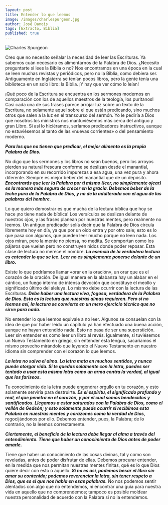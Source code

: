 ```yaml
---
layout: post
title: Entender lo que leemos
image: /images/charlespurgeon.jpg
author: José Danois
tags: [Extracto, Biblia] 
published: true
---
```


![Charles Spurgeon](/images/charlespurgeon.jpg)

Creo que no necesito señalar la necesidad de leer las Escrituras. Ya sabemos cuán necesario es alimentarnos de la Palabra de Dios. ¿Necesito preguntarte si lees la Biblia o no? Nos encontramos en una época en la cual se leen muchas revistas y periódicos, pero no la Biblia, como debiera ser. Antiguamente en Inglaterra se tenían pocos libros, pero la gente tenía una biblioteca en un solo libro: la Biblia. ¡Y hay que ver cómo lo leían!

¡Qué poco de la Escritura se encuentra en los sermones modernos en comparación con los de aquellos maestros de la teología, los puritanos! Casi cada una de sus frases parece arrojar luz sobre un texto de la Escritura, no solamente aquel sobre el que están predicando, sino muchos otros que salen a la luz en el transcurso del sermón. Yo le pediría a Dios que nosotros los ministros nos mantuviésemos más cerca del antiguo y gran Libro. Si así lo hiciéramos, seríamos predicadores instructivos, aunque no estuviésemos al tanto de las «nuevas corrientes» o del pensamiento moderno.

_**Para los que no tienen que predicar, el mejor alimento es la propia Palabra de Dios.**_

No digo que los sermones y los libros no sean buenos, pero los arroyos pierden su natural frescura conforme se deslizan desde el manantial, incorporando en su recorrido impurezas a esa agua, una vez pura y ahora diferente. Siempre es mejor beber del manantial que de un depósito. _**Encontrarás que leer la Palabra por ti mismo (leer, no simplemente ojear) es la manera más segura de crecer en la gracia. Debemos beber de la leche pura de la Palabra de Dios, y no de la adulterada con el agua de las palabras del hombre.**_

Lo que quiero demostrar es que mucha de la lectura bíblica que hoy se hace ¡no tiene nada de bíblica! Los versículos se deslizan delante de nuestros ojos, y las frases planean por nuestras mentes, pero realmente no leemos. Un antiguo predicador solía decir que la Palabra de Dios circula libremente hoy en día, ya que por un oído entra y por otro sale; esto es lo que pasa con algunos, que pueden leer mucho porque no leen nada. Los ojos miran, pero la mente no piensa, no medita. Se comportan como los pájaros que vuelan pero no construyen nidos donde poder reposar. Esta clase de lectura no merece el nombre. _**La esencia de la verdadera lectura es entender lo que se lee. Leer no es simplemente ponerse delante de un libro.**_

Existe lo que podríamos llamar «orar en la oración», un orar que es el corazón de la oración. De igual manera en la alabanza hay un alabar en el cántico, un fuego interno de intensa devoción que constituye el meollo y significado último del aleluya. Lo mismo debe ocurrir con la lectura de las Escrituras. _**Debe haber una lectura viva, fogosa, verdadera de la Palabra de Dios. Esta es la lectura que nuestras almas requieren. Pero si no leemos así, la lectura se convierte en un mero ejercicio técnico que no sirve para nada.**_

No entender lo que leemos equivale a no leer. Algunos se consuelan con la idea de que por haber leído un capítulo ya han efectuado una buena acción, aunque no hayan entendido nada. Esto no pasa de ser una superstición. Leer sin entender es como leer un libro al revés. Igualmente, si tuviésemos un Nuevo Testamento en griego, sin entender esta lengua, sacaríamos el mismo provecho mirándolo que leyendo el Nuevo Testamento en nuestro idioma sin comprender con el corazón lo que leemos.

_**La letra no salva el alma. La letra mata en muchos sentidos, y nunca puede otorgar vida. Si te quedas solamente con la letra, puedes ser tentado a usar esta misma letra como un arma contra la verdad, al igual que los fariseos.**_

Tu conocimiento de la letra puede engendrar orgullo en tu corazón, y esto solamente serviría para destruirte. _**Es el espíritu, el significado profundo y real, el que penetra en el corazón, y por el cual somos bendecidos y santificados. Llegamos a estar saturados con la Palabra de Dios, como el vellón de Gedeón; y esto solamente puede ocurrir si recibimos esta Palabra en nuestras mentes y corazones como la verdad de Dios,**_ regocijándonos por ello. Debemos entender, pues, la Palabra; de lo contrario, no la leemos correctamente.

_**Ciertamente, el beneficio de la lectura debe llegar al alma a través del entendimiento. Tiene que haber un conocimiento de Dios antes de poder amarle.**_

Tiene que haber un conocimiento de las cosas divinas, tal y como son reveladas, antes de poder disfrutar de ellas. Debemos procurar entender, en la medida que nos permitan nuestras mentes finitas, qué es lo que Dios quiere decir con esto o aquello. _**Si no es así, podemos besar el libro sin amar su contenido; podemos reverenciar la letra, sin tener respeto a Dios, que es el que nos habla en esas palabras.**_ No nos podemos sentir alentados con algo que no entendemos, ni encontrar una guía para nuestra vida en aquello que no comprendemos; tampoco es posible moldear nuestra personalidad de acuerdo con la Palabra si no la entendemos.



<!--stackedit_data:
eyJoaXN0b3J5IjpbLTE0MzM3NDE2NDZdfQ==
-->